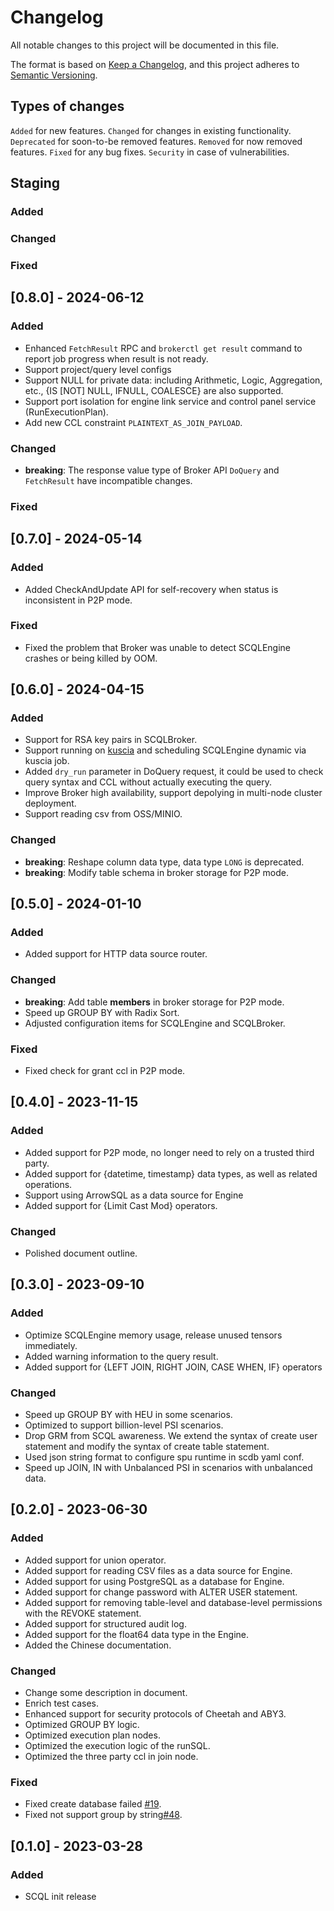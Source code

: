 # Changelog

All notable changes to this project will be documented in this file.

The format is based on [Keep a Changelog](https://keepachangelog.com/en/1.0.0/),
and this project adheres to [Semantic Versioning](https://semver.org/spec/v2.0.0.html).

## Types of changes

`Added` for new features.
`Changed` for changes in existing functionality.
`Deprecated` for soon-to-be removed features.
`Removed` for now removed features.
`Fixed` for any bug fixes.
`Security` in case of vulnerabilities.


## Staging

### Added

### Changed

### Fixed

## [0.8.0] - 2024-06-12

### Added

- Enhanced `FetchResult` RPC and `brokerctl get result` command to report job progress when result is not ready.
- Support project/query level configs
- Support NULL for private data: including Arithmetic, Logic, Aggregation, etc., {IS [NOT] NULL, IFNULL, COALESCE} are also supported.
- Support port isolation for engine link service and control panel service (RunExecutionPlan).
- Add new CCL constraint `PLAINTEXT_AS_JOIN_PAYLOAD`.

### Changed

- **breaking**: The response value type of Broker API `DoQuery` and `FetchResult` have incompatible changes.

### Fixed

## [0.7.0] - 2024-05-14

### Added

- Added CheckAndUpdate API for self-recovery when status is inconsistent in P2P mode.

### Fixed

- Fixed the problem that Broker was unable to detect SCQLEngine crashes or being killed by OOM.

## [0.6.0] - 2024-04-15

### Added

- Support for RSA key pairs in SCQLBroker.
- Support running on [kuscia](https://github.com/secretflow/kuscia) and scheduling SCQLEngine dynamic via kuscia job.
- Added `dry_run` parameter in DoQuery request, it could be used to check query syntax and CCL without actually executing the query.
- Improve Broker high availability, support depolying in multi-node cluster deployment.
- Support reading csv from OSS/MINIO.

### Changed

- **breaking**: Reshape column data type, data type `LONG` is deprecated.
- **breaking**: Modify table schema in broker storage for P2P mode.

## [0.5.0] - 2024-01-10

### Added

- Added support for HTTP data source router.

### Changed

- **breaking**: Add table **members** in broker storage for P2P mode.
- Speed up GROUP BY with Radix Sort.
- Adjusted configuration items for SCQLEngine and SCQLBroker.

### Fixed

- Fixed check for grant ccl in P2P mode.

## [0.4.0] - 2023-11-15

### Added

- Added support for P2P mode, no longer need to rely on a trusted third party.
- Added support for {datetime, timestamp} data types, as well as related operations.
- Support using ArrowSQL as a data source for Engine
- Added support for {Limit Cast Mod} operators.

### Changed

- Polished document outline.

## [0.3.0] - 2023-09-10

### Added

- Optimize SCQLEngine memory usage, release unused tensors immediately.
- Added warning information to the query result.
- Added support for {LEFT JOIN, RIGHT JOIN, CASE WHEN, IF} operators

### Changed

- Speed up GROUP BY with HEU in some scenarios.
- Optimized to support billion-level PSI scenarios.
- Drop GRM from SCQL awareness. We extend the syntax of create user statement and modify the syntax of create table statement.
- Used json string format to configure spu runtime in scdb yaml conf.
- Speed up JOIN, IN with Unbalanced PSI in scenarios with unbalanced data.

## [0.2.0] - 2023-06-30

### Added

- Added support for union operator.
- Added support for reading CSV files as a data source for Engine.
- Added support for using PostgreSQL as a database for Engine.
- Added support for change password with ALTER USER statement.
- Added support for removing table-level and database-level permissions with the REVOKE statement.
- Added support for structured audit log.
- Added support for the float64 data type in the Engine.
- Added the Chinese documentation.

### Changed

- Change some description in document.
- Enrich test cases.
- Enhanced support for security protocols of Cheetah and ABY3.
- Optimized GROUP BY logic.
- Optimized execution plan nodes.
- Optimized the execution logic of the runSQL.
- Optimized the three party ccl in join node.

### Fixed

- Fixed create database failed [#19](https://github.com/secretflow/scql/issues/19).
- Fixed not support group by string[#48](https://github.com/secretflow/scql/pull/48).

## [0.1.0] - 2023-03-28

### Added

- SCQL init release
